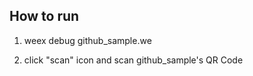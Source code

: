 ## How to run
1. weex debug github_sample.we

2. click "scan" icon and scan github_sample's QR Code


